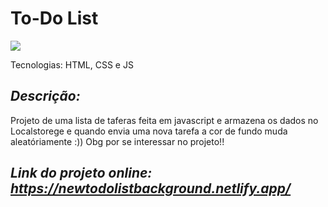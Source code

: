 <h1> To-Do List </h1>

<img src="https://user-images.githubusercontent.com/88200985/186189205-f4099cc2-9a3e-4db7-a688-3fb2c806f373.PNG">

<p> Tecnologias: HTML, CSS e JS </p>

*<h2>Descrição:</h2>*

<p>
Projeto de uma lista de taferas feita em javascript e armazena os dados no Localstorege e quando envia uma nova
tarefa a cor de fundo muda aleatóriamente :)) Obg por se interessar no projeto!!
</p>

*<h2>Link do projeto online: https://newtodolistbackground.netlify.app/</h2>*
